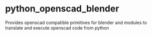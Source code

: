 python_openscad_blender
=======================

Provides openscad compatible primitives for blender and modules to translate and execute openscad code from python 
